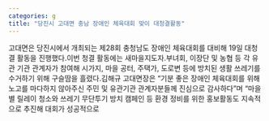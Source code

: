 ```yaml
---
categories: g
title: "당진시 고대면 충남 장애인 체육대회 맞이 대청결활동"
---
```

고대면은 당진시에서 개최되는 제28회 충청남도 장애인 체육대회를 대비해 19일 대청결 활동을 진행했다.이번 청결 활동에는 새마을지도자․부녀회, 이장단 및 농협 등 각 유관 기관 관계자가 참여해 시가지, 마을 공터, 주택가, 도로변 등에 방치된 생활 쓰레기를 수거하기 위해 구슬땀을 흘렸다.김해규 고대면장은 “기분 좋은 장애인 체육대회를 위해 노고를 마다하지 않아주신 주민 및 유관기관 관계자분들께 진심으로 감사하다”며 “마을별 릴레이 청소와 쓰레기 무단투기 방치 캠페인 등 환경 정비를 위한 홍보활동도 지속적으로 추진해 대회가 성공적으로